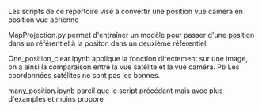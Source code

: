 Les scripts de ce répertoire vise à convertir une position vue caméra en position vue aérienne


MapProjection.py permet d'entraîner un modèle pour passer d'une position dans un référentiel à la positon 	dans un deuxième référentiel

One_position_clear.ipynb applique la fonction directement sur une image, on a ainsi la comparaison entre 	la vue satélite et la vue caméra. Pb Les coordonnées satélites ne sont pas les bonnes.


many_position.ipynb pareil que le script précédant mais avec plus d'examples et moins propore

